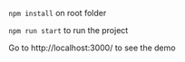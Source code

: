 `npm install` on root folder

`npm run start` to run the project

 Go to http://localhost:3000/ to see the demo
